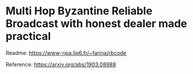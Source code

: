 # Multi Hop Byzantine Reliable Broadcast with honest dealer made practical

Readme: https://www-npa.lip6.fr/~farina/rbcode

Reference: https://arxiv.org/abs/1903.08988
